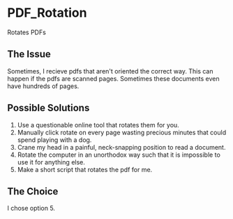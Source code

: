 # PDF_Rotation
Rotates PDFs

## The Issue
Sometimes, I recieve pdfs that aren't oriented the correct way. This can happen if the pdfs are scanned pages. Sometimes these documents even have hundreds of pages.   

## Possible Solutions 
1. Use a questionable online tool that rotates them for you.
2. Manually click rotate on every page wasting precious minutes that could spend playing with a dog.
3. Crane my head in a painful, neck-snapping position to read a document.
4. Rotate the computer in an unorthodox way such that it is impossible to use it for anything else.
5. Make a short script that rotates the pdf for me.

## The Choice
I chose option 5. 
